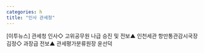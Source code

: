 ```yaml
---
categories: h
title: "인사 관세청"
---
```

[이투뉴스] 관세청 인사◇ 고위공무원 나급 승진 및 전보▲ 인천세관 항만통관감시국장 김정◇ 과장급 전보▲ 관세평가분류원장 윤선덕